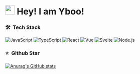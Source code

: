 <h1><img src="https://emojis.slackmojis.com/emojis/images/1531849430/4246/blob-sunglasses.gif?1531849430" width="30"/> Hey! I am Yboo!</h1>

### 🛠 &nbsp;Tech Stack
![JavaScript](https://img.shields.io/badge/-JavaScript-333333?style=flat&logo=javascript)
![TypeScript](https://img.shields.io/badge/-TypeScript-333333?style=flat&logo=typescript)
![React](https://img.shields.io/badge/-React-333333?style=flat&logo=react)
![Vue](https://img.shields.io/badge/-Vue-333333?style=flat&logo=vue.js)
![Svelte](https://img.shields.io/badge/-Svelte-333333?style=flat&logo=svelte)
![Node.js](https://img.shields.io/badge/-Node-333333?style=flat&logo=node.js)

### ⭐️ &nbsp;Github Star
[![Anurag's GitHub stats](https://github-readme-stats.vercel.app/api?username=TunnelHunter)](https://github.com/anuraghazra/github-readme-stats)
